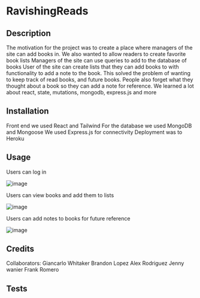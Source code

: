 # RavishingReads

## Description

The motivation for the project was to create a place where managers of the site can add books in. We also wanted to allow readers to create favorite book lists
Managers of the site can use queries to add to the database of books
User of the site can create lists that they can add books to with functionality to add a note to the book.
This solved the problem of wanting to keep track of read books, and future books. People also forget what they thought about a book so they can add a note for reference.
We learned a lot about react, state, mutations, mongodb, express.js and more

## Installation

Front end we used React and Tailwind
For the database we used MongoDB and Mongoose
We used Express.js for connectivity
Deployment was to Heroku


## Usage

Users can log in

![image](https://github.com/FROMERO63/programmerspub/assets/134673364/a4652e83-dc60-488e-ae33-5d513bf9960e)

Users can view books and add them to lists

![image](https://github.com/FROMERO63/programmerspub/assets/134673364/49abdee0-948f-4b2b-9445-287710c4e900)

Users can add notes to books for future reference

![image](https://github.com/FROMERO63/programmerspub/assets/134673364/946d1827-5b4d-4a18-8f41-f447c9041fa4)

## Credits

Collaborators:
Giancarlo Whitaker
Brandon Lopez
Alex Rodriguez
Jenny wanier
Frank Romero

## Tests

